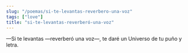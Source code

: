 ```yaml
---
slug: "/poemas/si-te-levantas-reverbero-una-voz"
tags: ["love"]
title: "si-te-levantas-reverberó-una-voz"
---
```

—Si te levantas —reverberó una voz—, te daré un Universo de tu puño y letra.